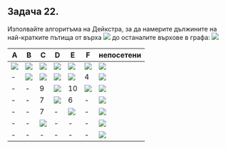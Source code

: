 ## Задача 22. 

Изполвайте алгоритъма на Дейкстра, за да намерите дължините на най-кратките пътища от върха <img src="https://latex.codecogs.com/svg.latex?\Large&space;A"> до останалите върхове в графа:
![](https://github.com/andy489/Data_Structures_and_Algorithms_CPP/blob/master/assets/Dijkstra%20DS1%2004.png)

A|B|C|D|E|F|непосетени
-|-|-|-|-|-|-
<img src="https://latex.codecogs.com/svg.latex?\Large&space;\boxed{0}">|<img src="https://latex.codecogs.com/svg.latex?\Large&space;\infty">|<img src="https://latex.codecogs.com/svg.latex?\Large&space;\infty">|<img src="https://latex.codecogs.com/svg.latex?\Large&space;\infty">|<img src="https://latex.codecogs.com/svg.latex?\Large&space;\infty">|<img src="https://latex.codecogs.com/svg.latex?\Large&space;\infty">|<img src="https://latex.codecogs.com/svg.latex?\Large&space;A,B,C,D,E,F">
-|<img src="https://latex.codecogs.com/svg.latex?\Large&space;\boxed{4}">|<img src="https://latex.codecogs.com/svg.latex?\Large&space;\infty">|<img src="https://latex.codecogs.com/svg.latex?\Large&space;\infty">|<img src="https://latex.codecogs.com/svg.latex?\Large&space;\infty">|4|<img src="https://latex.codecogs.com/svg.latex?\Large&space;B,C,D,E,F">
-|-|9|<img src="https://latex.codecogs.com/svg.latex?\Large&space;\infty">|10|<img src="https://latex.codecogs.com/svg.latex?\Large&space;\boxed{4}">|<img src="https://latex.codecogs.com/svg.latex?\Large&space;C,D,E,F">
-|-|7|<img src="https://latex.codecogs.com/svg.latex?\Large&space;\boxed{5}">|6|-|<img src="https://latex.codecogs.com/svg.latex?\Large&space;C,D,E">
-|-|7|-|<img src="https://latex.codecogs.com/svg.latex?\Large&space;\boxed{6}">|-|<img src="https://latex.codecogs.com/svg.latex?\Large&space;C,E">
-|-|<img src="https://latex.codecogs.com/svg.latex?\Large&space;\boxed{7}">|-|-|-|<img src="https://latex.codecogs.com/svg.latex?\Large&space;C">
-|-|-|-|-|-|<img src="https://latex.codecogs.com/svg.latex?\Large&space;\varnothing">
